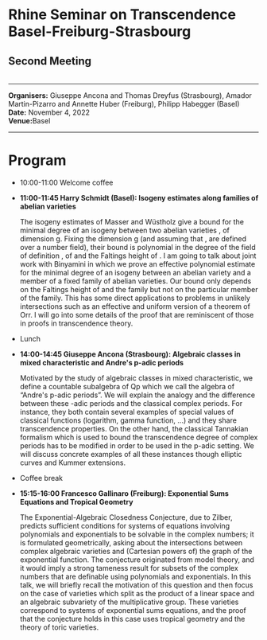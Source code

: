 <!DOCTYPE HTML PUBLIC "-//W3C//DTD HTML 4.01 Transitional//EN">

<HTML>
<BODY>
 <TABLE>
    <TR>
	<H1><b>Rhine Seminar on Transcendence Basel-Freiburg-Strasbourg</b>
	</H1>
	<H2>Second Meeting </H2>    
      </TD>	
    </TR>
  </TABLE>
<hr>

<b>Organisers:</b>  Giuseppe Ancona and Thomas Dreyfus (Strasbourg), Amador Martin-Pizarro and Annette Huber (Freiburg), Philipp Habegger (Basel)<br>
<b>Date:</b> November 4, 2022<br>
<b>Venue:</b>Basel 
<p>
<hr>
<h1>Program</h1>
<ul>
<li> 10:00-11:00 Welcome coffee<p>
<li><b>11:00-11:45 Harry Schmidt (Basel):  Isogeny estimates along families of abelian varieties </b><p>
	
The isogeny estimates of Masser and Wüstholz give a bound for the minimal degree of an isogeny between two abelian varieties , of dimension g. Fixing the dimension g (and assuming that , are defined over a number field), their bound is polynomial in the degree of the field of definition , of and the Faltings height of . I am going to talk about joint work with Binyamini in which we prove an effective polynomial estimate for the minimal degree of an isogeny between an abelian variety and a member of a fixed family of abelian varieties. Our bound only depends on the Faltings height of and the family but not on the particular member of the family. This has some direct applications to problems in unlikely intersections such as an effective and uniform version of a theorem of Orr. I will go into some details of the proof that are reminiscent of those in proofs in transcendence theory.</b><p>
<li>Lunch<p>
<li><b>14:00-14:45 Giuseppe Ancona (Strasbourg): Algebraic classes in mixed characteristic and Andre's p-adic periods</b><p>
Motivated by the study of algebraic classes in mixed characteristic, we define a countable subalgebra of Qp which we call the algebra of “Andre's p-adic periods”. We will explain the analogy and the difference between these -adic periods and the classical complex periods. For instance, they both contain several examples of special values of classical functions (logarithm, gamma function, ...) and they share transcendence properties. On the other hand, the classical Tannakian formalism which is used to bound the transcendence degree of complex periods has to be modified in order to be used in the p-adic setting. We will discuss concrete examples of all these instances though elliptic curves and Kummer extensions.<p>
<li>Coffee break<p>
<li><b>15:15-16:00 Francesco Gallinaro (Freiburg): Exponential Sums Equations and Tropical Geometry</b><p>
<p>The Exponential-Algebraic Closedness Conjecture, due to Zilber, predicts sufficient conditions for systems of equations involving polynomials and exponentials to be solvable in the complex numbers; it is formulated geometrically, asking about the intersections between complex algebraic varieties and (Cartesian powers of) the graph of the exponential function. The conjecture originated from model theory, and it would imply a strong tameness result for subsets of the complex numbers that are definable using polynomials and exponentials. In this talk, we will briefly recall the motivation of this question and then focus on the case of varieties which split as the product of a linear space and an algebraic subvariety of the multiplicative group. These varieties correspond to systems of exponential sums equations, and the proof that the conjecture holds in this case uses tropical geometry and the theory of toric varieties. 	
</ul>

</BODY>
</HTML>
